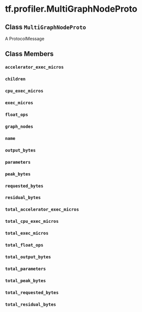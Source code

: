 <div itemscope itemtype="http://developers.google.com/ReferenceObject">
<meta itemprop="name" content="tf.profiler.MultiGraphNodeProto" />
<meta itemprop="path" content="Stable" />
<meta itemprop="property" content="accelerator_exec_micros"/>
<meta itemprop="property" content="children"/>
<meta itemprop="property" content="cpu_exec_micros"/>
<meta itemprop="property" content="exec_micros"/>
<meta itemprop="property" content="float_ops"/>
<meta itemprop="property" content="graph_nodes"/>
<meta itemprop="property" content="name"/>
<meta itemprop="property" content="output_bytes"/>
<meta itemprop="property" content="parameters"/>
<meta itemprop="property" content="peak_bytes"/>
<meta itemprop="property" content="requested_bytes"/>
<meta itemprop="property" content="residual_bytes"/>
<meta itemprop="property" content="total_accelerator_exec_micros"/>
<meta itemprop="property" content="total_cpu_exec_micros"/>
<meta itemprop="property" content="total_exec_micros"/>
<meta itemprop="property" content="total_float_ops"/>
<meta itemprop="property" content="total_output_bytes"/>
<meta itemprop="property" content="total_parameters"/>
<meta itemprop="property" content="total_peak_bytes"/>
<meta itemprop="property" content="total_requested_bytes"/>
<meta itemprop="property" content="total_residual_bytes"/>
</div>

# tf.profiler.MultiGraphNodeProto

## Class `MultiGraphNodeProto`



A ProtocolMessage

## Class Members

<h3 id="accelerator_exec_micros"><code>accelerator_exec_micros</code></h3>

<h3 id="children"><code>children</code></h3>

<h3 id="cpu_exec_micros"><code>cpu_exec_micros</code></h3>

<h3 id="exec_micros"><code>exec_micros</code></h3>

<h3 id="float_ops"><code>float_ops</code></h3>

<h3 id="graph_nodes"><code>graph_nodes</code></h3>

<h3 id="name"><code>name</code></h3>

<h3 id="output_bytes"><code>output_bytes</code></h3>

<h3 id="parameters"><code>parameters</code></h3>

<h3 id="peak_bytes"><code>peak_bytes</code></h3>

<h3 id="requested_bytes"><code>requested_bytes</code></h3>

<h3 id="residual_bytes"><code>residual_bytes</code></h3>

<h3 id="total_accelerator_exec_micros"><code>total_accelerator_exec_micros</code></h3>

<h3 id="total_cpu_exec_micros"><code>total_cpu_exec_micros</code></h3>

<h3 id="total_exec_micros"><code>total_exec_micros</code></h3>

<h3 id="total_float_ops"><code>total_float_ops</code></h3>

<h3 id="total_output_bytes"><code>total_output_bytes</code></h3>

<h3 id="total_parameters"><code>total_parameters</code></h3>

<h3 id="total_peak_bytes"><code>total_peak_bytes</code></h3>

<h3 id="total_requested_bytes"><code>total_requested_bytes</code></h3>

<h3 id="total_residual_bytes"><code>total_residual_bytes</code></h3>

